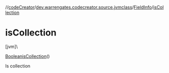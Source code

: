 //[codeCreator](../../../index.md)/[dev.warrengates.codecreator.source.jvmclass](../index.md)/[FieldInfo](index.md)/[isCollection](is-collection.md)

# isCollection

[jvm]\

[Boolean](https://docs.oracle.com/javase/8/docs/api/java/lang/Boolean.html)[isCollection](is-collection.md)()

Is collection
